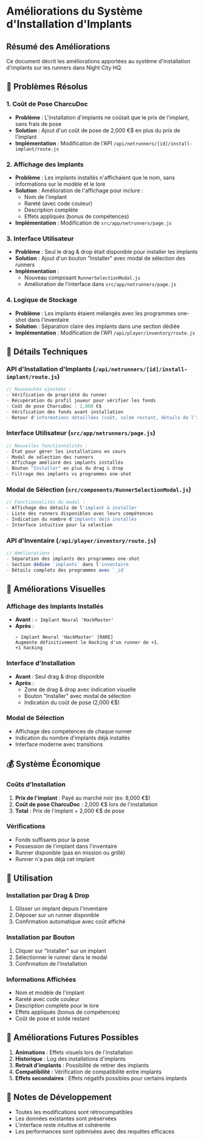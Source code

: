 # Améliorations du Système d'Installation d'Implants

## Résumé des Améliorations

Ce document décrit les améliorations apportées au système d'installation d'implants sur les runners dans Night City HQ.

## 🎯 Problèmes Résolus

### 1. Coût de Pose CharcuDoc
- **Problème** : L'installation d'implants ne coûtait que le prix de l'implant, sans frais de pose
- **Solution** : Ajout d'un coût de pose de 2,000 €$ en plus du prix de l'implant
- **Implémentation** : Modification de l'API `/api/netrunners/[id]/install-implant/route.js`

### 2. Affichage des Implants
- **Problème** : Les implants installés n'affichaient que le nom, sans informations sur le modèle et le lore
- **Solution** : Amélioration de l'affichage pour inclure :
  - Nom de l'implant
  - Rareté (avec code couleur)
  - Description complète
  - Effets appliqués (bonus de compétences)
- **Implémentation** : Modification de `src/app/netrunners/page.js`

### 3. Interface Utilisateur
- **Problème** : Seul le drag & drop était disponible pour installer les implants
- **Solution** : Ajout d'un bouton "Installer" avec modal de sélection des runners
- **Implémentation** : 
  - Nouveau composant `RunnerSelectionModal.js`
  - Amélioration de l'interface dans `src/app/netrunners/page.js`

### 4. Logique de Stockage
- **Problème** : Les implants étaient mélangés avec les programmes one-shot dans l'inventaire
- **Solution** : Séparation claire des implants dans une section dédiée
- **Implémentation** : Modification de l'API `/api/player/inventory/route.js`

## 🔧 Détails Techniques

### API d'Installation d'Implants (`/api/netrunners/[id]/install-implant/route.js`)

```javascript
// Nouveautés ajoutées :
- Vérification de propriété du runner
- Récupération du profil joueur pour vérifier les fonds
- Coût de pose CharcuDoc : 2,000 €$
- Vérification des fonds avant installation
- Retour d'informations détaillées (coût, solde restant, détails de l'implant)
```

### Interface Utilisateur (`src/app/netrunners/page.js`)

```javascript
// Nouvelles fonctionnalités :
- État pour gérer les installations en cours
- Modal de sélection des runners
- Affichage amélioré des implants installés
- Bouton "Installer" en plus du drag & drop
- Filtrage des implants vs programmes one-shot
```

### Modal de Sélection (`src/components/RunnerSelectionModal.js`)

```javascript
// Fonctionnalités du modal :
- Affichage des détails de l'implant à installer
- Liste des runners disponibles avec leurs compétences
- Indication du nombre d'implants déjà installés
- Interface intuitive pour la sélection
```

### API d'Inventaire (`/api/player/inventory/route.js`)

```javascript
// Améliorations :
- Séparation des implants des programmes one-shot
- Section dédiée `implants` dans l'inventaire
- Détails complets des programmes avec `_id`
```

## 🎨 Améliorations Visuelles

### Affichage des Implants Installés
- **Avant** : `✓ Implant Neural 'HackMaster'`
- **Après** : 
  ```
  ✓ Implant Neural 'HackMaster' [RARE]
  Augmente définitivement le Hacking d'un runner de +1.
  +1 hacking
  ```

### Interface d'Installation
- **Avant** : Seul drag & drop disponible
- **Après** : 
  - Zone de drag & drop avec indication visuelle
  - Bouton "Installer" avec modal de sélection
  - Indication du coût de pose (2,000 €$)

### Modal de Sélection
- Affichage des compétences de chaque runner
- Indication du nombre d'implants déjà installés
- Interface moderne avec transitions

## 💰 Système Économique

### Coûts d'Installation
1. **Prix de l'implant** : Payé au marché noir (ex: 8,000 €$)
2. **Coût de pose CharcuDoc** : 2,000 €$ lors de l'installation
3. **Total** : Prix de l'implant + 2,000 €$ de pose

### Vérifications
- Fonds suffisants pour la pose
- Possession de l'implant dans l'inventaire
- Runner disponible (pas en mission ou grillé)
- Runner n'a pas déjà cet implant

## 🚀 Utilisation

### Installation par Drag & Drop
1. Glisser un implant depuis l'inventaire
2. Déposer sur un runner disponible
3. Confirmation automatique avec coût affiché

### Installation par Bouton
1. Cliquer sur "Installer" sur un implant
2. Sélectionner le runner dans le modal
3. Confirmation de l'installation

### Informations Affichées
- Nom et modèle de l'implant
- Rareté avec code couleur
- Description complète pour le lore
- Effets appliqués (bonus de compétences)
- Coût de pose et solde restant

## 🔮 Améliorations Futures Possibles

1. **Animations** : Effets visuels lors de l'installation
2. **Historique** : Log des installations d'implants
3. **Retrait d'implants** : Possibilité de retirer des implants
4. **Compatibilité** : Vérification de compatibilité entre implants
5. **Effets secondaires** : Effets négatifs possibles pour certains implants

## 📝 Notes de Développement

- Toutes les modifications sont rétrocompatibles
- Les données existantes sont préservées
- L'interface reste intuitive et cohérente
- Les performances sont optimisées avec des requêtes efficaces 